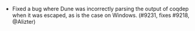 - Fixed a bug where Dune was incorrectly parsing the output of coqdep when it was escaped,
  as is the case on Windows. (#9231, fixes #9218, @Alizter)